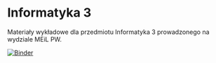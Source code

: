 # Informatyka 3
Materiały wykładowe dla przedmiotu Informatyka 3 prowadzonego na wydziale MEiL PW.

[![Binder](https://mybinder.org/badge_logo.svg)](https://mybinder.org/v2/gh/ccfd/info_3_lectures.git/master?filepath=Info%203%20-%20Wyk%C5%82ad%201.ipynb)
